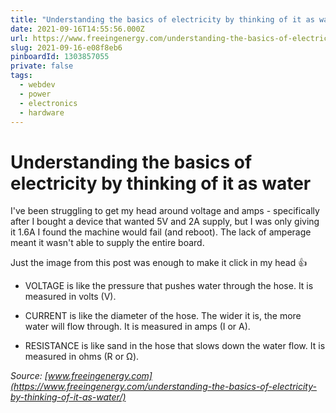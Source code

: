 ```yaml
---
title: "Understanding the basics of electricity by thinking of it as water"
date: 2021-09-16T14:55:56.000Z
url: https://www.freeingenergy.com/understanding-the-basics-of-electricity-by-thinking-of-it-as-water/
slug: 2021-09-16-e08f8eb6
pinboardId: 1303857055
private: false
tags:
  - webdev
  - power
  - electronics
  - hardware
---
```


# Understanding the basics of electricity by thinking of it as water

I've been struggling to get my head around voltage and amps - specifically after I bought a device that wanted 5V and 2A supply, but I was only giving it 1.6A I found the machine would fail (and reboot). The lack of amperage meant it wasn't able to supply the entire board.

Just the image from this post was enough to make it click in my head 👍

*   VOLTAGE is like the pressure that pushes water through the hose. It is measured in volts (V).
    
*   CURRENT is like the diameter of the hose. The wider it is, the more water will flow through. It is measured in amps (I or A).
    
*   RESISTANCE is like sand in the hose that slows down the water flow. It is measured in ohms (R or Ω).
    

_Source: [www.freeingenergy.com](https://www.freeingenergy.com/understanding-the-basics-of-electricity-by-thinking-of-it-as-water/)_
